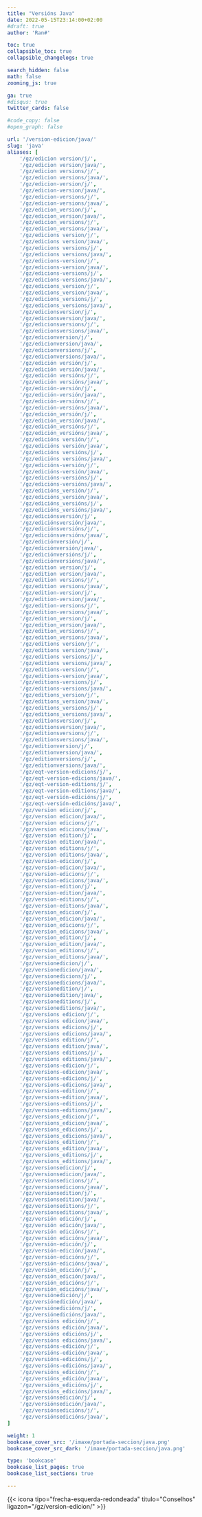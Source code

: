 ```yaml
---
title: "Versións Java"
date: 2022-05-15T23:14:00+02:00
#draft: true
author: 'Ran#'

toc: true
collapsible_toc: true
collapsible_changelogs: true

search_hidden: false
math: false
zooming_js: true

ga: true
#disqus: true
twitter_cards: false

#code_copy: false
#open_graph: false

url: '/version-edicion/java/'
slug: 'java'
aliases: [
    '/gz/edicion version/j/',
    '/gz/edicion version/java/',
    '/gz/edicion versions/j/',
    '/gz/edicion versions/java/',
    '/gz/edicion-version/j/',
    '/gz/edicion-version/java/',
    '/gz/edicion-versions/j/',
    '/gz/edicion-versions/java/',
    '/gz/edicion_version/j/',
    '/gz/edicion_version/java/',
    '/gz/edicion_versions/j/',
    '/gz/edicion_versions/java/',
    '/gz/edicions version/j/',
    '/gz/edicions version/java/',
    '/gz/edicions versions/j/',
    '/gz/edicions versions/java/',
    '/gz/edicions-version/j/',
    '/gz/edicions-version/java/',
    '/gz/edicions-versions/j/',
    '/gz/edicions-versions/java/',
    '/gz/edicions_version/j/',
    '/gz/edicions_version/java/',
    '/gz/edicions_versions/j/',
    '/gz/edicions_versions/java/',
    '/gz/edicionsversion/j/',
    '/gz/edicionsversion/java/',
    '/gz/edicionsversions/j/',
    '/gz/edicionsversions/java/',
    '/gz/edicionversion/j/',
    '/gz/edicionversion/java/',
    '/gz/edicionversions/j/',
    '/gz/edicionversions/java/',
    '/gz/edición versión/j/',
    '/gz/edición versión/java/',
    '/gz/edición versións/j/',
    '/gz/edición versións/java/',
    '/gz/edición-versión/j/',
    '/gz/edición-versión/java/',
    '/gz/edición-versións/j/',
    '/gz/edición-versións/java/',
    '/gz/edición_versión/j/',
    '/gz/edición_versión/java/',
    '/gz/edición_versións/j/',
    '/gz/edición_versións/java/',
    '/gz/edicións versión/j/',
    '/gz/edicións versión/java/',
    '/gz/edicións versións/j/',
    '/gz/edicións versións/java/',
    '/gz/edicións-versión/j/',
    '/gz/edicións-versión/java/',
    '/gz/edicións-versións/j/',
    '/gz/edicións-versións/java/',
    '/gz/edicións_versión/j/',
    '/gz/edicións_versión/java/',
    '/gz/edicións_versións/j/',
    '/gz/edicións_versións/java/',
    '/gz/ediciónsversión/j/',
    '/gz/ediciónsversión/java/',
    '/gz/ediciónsversións/j/',
    '/gz/ediciónsversións/java/',
    '/gz/ediciónversión/j/',
    '/gz/ediciónversión/java/',
    '/gz/ediciónversións/j/',
    '/gz/ediciónversións/java/',
    '/gz/edition version/j/',
    '/gz/edition version/java/',
    '/gz/edition versions/j/',
    '/gz/edition versions/java/',
    '/gz/edition-version/j/',
    '/gz/edition-version/java/',
    '/gz/edition-versions/j/',
    '/gz/edition-versions/java/',
    '/gz/edition_version/j/',
    '/gz/edition_version/java/',
    '/gz/edition_versions/j/',
    '/gz/edition_versions/java/',
    '/gz/editions version/j/',
    '/gz/editions version/java/',
    '/gz/editions versions/j/',
    '/gz/editions versions/java/',
    '/gz/editions-version/j/',
    '/gz/editions-version/java/',
    '/gz/editions-versions/j/',
    '/gz/editions-versions/java/',
    '/gz/editions_version/j/',
    '/gz/editions_version/java/',
    '/gz/editions_versions/j/',
    '/gz/editions_versions/java/',
    '/gz/editionsversion/j/',
    '/gz/editionsversion/java/',
    '/gz/editionsversions/j/',
    '/gz/editionsversions/java/',
    '/gz/editionversion/j/',
    '/gz/editionversion/java/',
    '/gz/editionversions/j/',
    '/gz/editionversions/java/',
    '/gz/eqt-version-edicions/j/',
    '/gz/eqt-version-edicions/java/',
    '/gz/eqt-version-editions/j/',
    '/gz/eqt-version-editions/java/',
    '/gz/eqt-versión-edicións/j/',
    '/gz/eqt-versión-edicións/java/',
    '/gz/version edicion/j/',
    '/gz/version edicion/java/',
    '/gz/version edicions/j/',
    '/gz/version edicions/java/',
    '/gz/version edition/j/',
    '/gz/version edition/java/',
    '/gz/version editions/j/',
    '/gz/version editions/java/',
    '/gz/version-edicion/j/',
    '/gz/version-edicion/java/',
    '/gz/version-edicions/j/',
    '/gz/version-edicions/java/',
    '/gz/version-edition/j/',
    '/gz/version-edition/java/',
    '/gz/version-editions/j/',
    '/gz/version-editions/java/',
    '/gz/version_edicion/j/',
    '/gz/version_edicion/java/',
    '/gz/version_edicions/j/',
    '/gz/version_edicions/java/',
    '/gz/version_edition/j/',
    '/gz/version_edition/java/',
    '/gz/version_editions/j/',
    '/gz/version_editions/java/',
    '/gz/versionedicion/j/',
    '/gz/versionedicion/java/',
    '/gz/versionedicions/j/',
    '/gz/versionedicions/java/',
    '/gz/versionedition/j/',
    '/gz/versionedition/java/',
    '/gz/versioneditions/j/',
    '/gz/versioneditions/java/',
    '/gz/versions edicion/j/',
    '/gz/versions edicion/java/',
    '/gz/versions edicions/j/',
    '/gz/versions edicions/java/',
    '/gz/versions edition/j/',
    '/gz/versions edition/java/',
    '/gz/versions editions/j/',
    '/gz/versions editions/java/',
    '/gz/versions-edicion/j/',
    '/gz/versions-edicion/java/',
    '/gz/versions-edicions/j/',
    '/gz/versions-edicions/java/',
    '/gz/versions-edition/j/',
    '/gz/versions-edition/java/',
    '/gz/versions-editions/j/',
    '/gz/versions-editions/java/',
    '/gz/versions_edicion/j/',
    '/gz/versions_edicion/java/',
    '/gz/versions_edicions/j/',
    '/gz/versions_edicions/java/',
    '/gz/versions_edition/j/',
    '/gz/versions_edition/java/',
    '/gz/versions_editions/j/',
    '/gz/versions_editions/java/',
    '/gz/versionsedicion/j/',
    '/gz/versionsedicion/java/',
    '/gz/versionsedicions/j/',
    '/gz/versionsedicions/java/',
    '/gz/versionsedition/j/',
    '/gz/versionsedition/java/',
    '/gz/versionseditions/j/',
    '/gz/versionseditions/java/',
    '/gz/versión edición/j/',
    '/gz/versión edición/java/',
    '/gz/versión edicións/j/',
    '/gz/versión edicións/java/',
    '/gz/versión-edición/j/',
    '/gz/versión-edición/java/',
    '/gz/versión-edicións/j/',
    '/gz/versión-edicións/java/',
    '/gz/versión_edición/j/',
    '/gz/versión_edición/java/',
    '/gz/versión_edicións/j/',
    '/gz/versión_edicións/java/',
    '/gz/versiónedición/j/',
    '/gz/versiónedición/java/',
    '/gz/versiónedicións/j/',
    '/gz/versiónedicións/java/',
    '/gz/versións edición/j/',
    '/gz/versións edición/java/',
    '/gz/versións edicións/j/',
    '/gz/versións edicións/java/',
    '/gz/versións-edición/j/',
    '/gz/versións-edición/java/',
    '/gz/versións-edicións/j/',
    '/gz/versións-edicións/java/',
    '/gz/versións_edición/j/',
    '/gz/versións_edición/java/',
    '/gz/versións_edicións/j/',
    '/gz/versións_edicións/java/',
    '/gz/versiónsedición/j/',
    '/gz/versiónsedición/java/',
    '/gz/versiónsedicións/j/',
    '/gz/versiónsedicións/java/',
]

weight: 1
bookcase_cover_src: '/imaxe/portada-seccion/java.png'
bookcase_cover_src_dark: '/imaxe/portada-seccion/java.png'

type: 'bookcase'
bookcase_list_pages: true
bookcase_list_sections: true

---
```


{{< icona tipo="frecha-esquerda-redondeada" titulo="Conselhos" ligazon="/gz/version-edicion/" >}}
